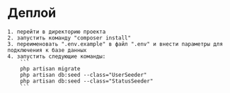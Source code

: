 # Деплой
    1. перейти в директорию проекта
    2. запустить команду "composer install"
    3. переименовать ".env.example" в файл ".env" и внести параметры для подключения к базе данных
    4. запустить следующие команды:
        ```
        php artisan migrate
        php artisan db:seed --class="UserSeeder"
        php artisan db:seed --class="StatusSeeder"
        ```
